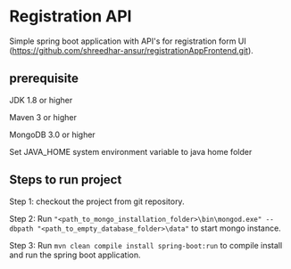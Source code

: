 # Registration API
  Simple spring boot application with API's for registration form UI (https://github.com/shreedhar-ansur/registrationAppFrontend.git).

## prerequisite

  JDK 1.8 or higher
  
  Maven 3 or higher
  
  MongoDB 3.0 or higher
  
  Set JAVA_HOME system environment variable to java home folder
 
## Steps to run project
  
  Step 1: checkout the project from git repository.
  
  Step 2: Run `"<path_to_mongo_installation_folder>\bin\mongod.exe" --dbpath "<path_to_empty_database_folder>\data"` to start mongo instance.
  
  Step 3: Run `mvn clean compile install spring-boot:run` to compile install and run the spring boot application.
